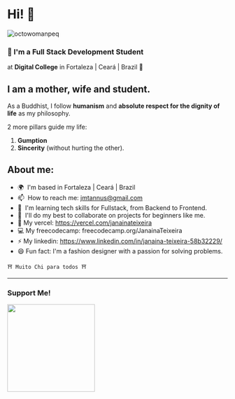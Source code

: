# Hi! 👋

![octowomanpeq](https://github.com/Janainateixeira/janainateixeira/assets/61756665/6d54397a-8a77-4c49-a230-5b4ed21e2ab5)

### 🌵 I'm a Full Stack Development Student

at **Digital College** in Fortaleza | Ceará | Brazil 🌻



## I am a mother, wife and student.

As a Buddhist, I follow **humanism** and **absolute respect for the dignity of life** as my philosophy.

2 more pillars guide my life:
  1. **Gumption**
  1. **Sincerity** (without hurting the other).

## About me:

* 🌍  I'm based in Fortaleza | Ceará | Brazil
* 📫  How to reach me: [jmtannus@gmail.com](mailto:jmtannus@gmail.com)
* 🌱  I'm learning tech skills for Fullstack, from Backend to Frontend.
* 🤝  I'll do my best to collaborate on projects for beginners like me.
* 📁  My vercel: https://vercel.com/janainateixeira
* 💻  My freecodecamp: freecodecamp.org/JanainaTeixeira
* ⚡  My linkedin: https://www.linkedin.com/in/janaina-teixeira-58b32229/
* 😄  Fun fact: I'm a fashion designer with a passion for solving problems. 

```
⛩️ Muito Chi para todos ⛩️
```
---

### Support Me!

<a href="https://www.buymeacoffee.com/jmtannus"><img src="https://cdn.buymeacoffee.com/buttons/v2/default-yellow.png" width="200" />

